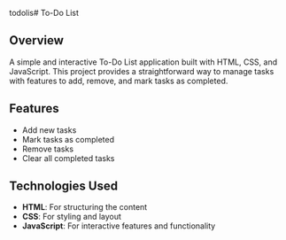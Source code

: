 todolis# To-Do List

## Overview

A simple and interactive To-Do List application built with HTML, CSS, and JavaScript. This project provides a straightforward way to manage tasks with features to add, remove, and mark tasks as completed.

## Features

- Add new tasks
- Mark tasks as completed
- Remove tasks
- Clear all completed tasks

## Technologies Used

- **HTML**: For structuring the content
- **CSS**: For styling and layout
- **JavaScript**: For interactive features and functionality


